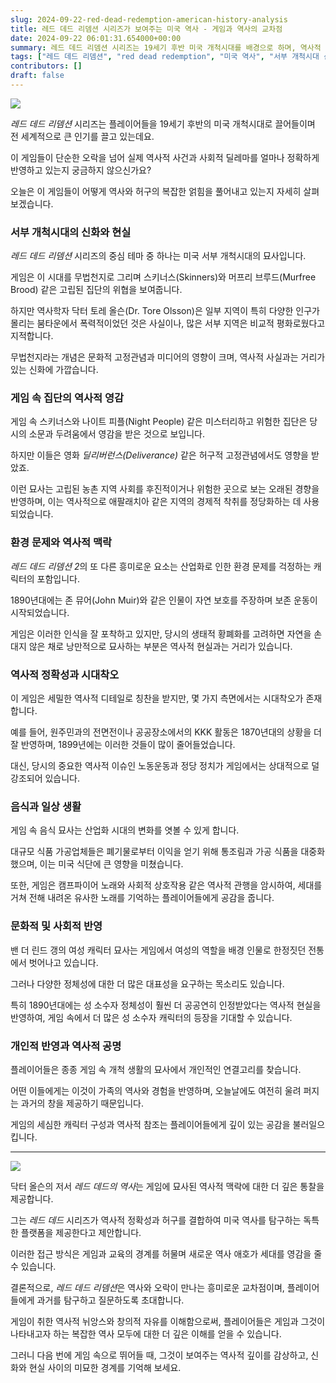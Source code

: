 ```yaml
---
slug: 2024-09-22-red-dead-redemption-american-history-analysis
title: 레드 데드 리뎀션 시리즈가 보여주는 미국 역사 - 게임과 역사의 교차점
date: 2024-09-22 06:01:31.654000+00:00
summary: 레드 데드 리뎀션 시리즈는 19세기 후반 미국 개척시대를 배경으로 하며, 역사적 사실과 허구를 결합하여 플레이어에게 몰입감 있는 경험을 제공합니다. 이 글에서는 게임이 어떻게 역사적 사건과 사회적 딜레마를 반영하고 있는지 탐구합니다.
tags: ["레드 데드 리뎀션", "red dead redemption", "미국 역사", "서부 개척시대 신화", "문화적 대표성"]
contributors: []
draft: false
---
```


![](https://blogger.googleusercontent.com/img/a/AVvXsEipt36lcRmf7J20HhyxH_i6826LwE6J_38Hy_LYE9pjyMtQWIkUOWZEY7469jGPIrk61lZt-eQOaYRma8aw5Xduo5-ShpnszAmw_ODW0M43LL4imOhQjbeuYXHiFTh-CWGdDXnsJ58RMbRMVdMl-5vq_YIP4p5tQ0f4ASFL01vKHRFUP0vUCIp3g2BLBjE)

*레드 데드 리뎀션* 시리즈는 플레이어들을 19세기 후반의 미국 개척시대로 끌어들이며 전 세계적으로 큰 인기를 끌고 있는데요.

이 게임들이 단순한 오락을 넘어 실제 역사적 사건과 사회적 딜레마를 얼마나 정확하게 반영하고 있는지 궁금하지 않으신가요?

오늘은 이 게임들이 어떻게 역사와 허구의 복잡한 얽힘을 풀어내고 있는지 자세히 살펴보겠습니다.

### 서부 개척시대의 신화와 현실

*레드 데드 리뎀션* 시리즈의 중심 테마 중 하나는 미국 서부 개척시대의 묘사입니다.

게임은 이 시대를 무법천지로 그리며 스키너스(Skinners)와 머프리 브루드(Murfree Brood) 같은 고립된 집단의 위협을 보여줍니다.

하지만 역사학자 닥터 토레 올슨(Dr. Tore Olsson)은 일부 지역이 특히 다양한 인구가 몰리는 붐타운에서 폭력적이었던 것은 사실이나, 많은 서부 지역은 비교적 평화로웠다고 지적합니다.

무법천지라는 개념은 문화적 고정관념과 미디어의 영향이 크며, 역사적 사실과는 거리가 있는 신화에 가깝습니다.

### 게임 속 집단의 역사적 영감

게임 속 스키너스와 나이트 피플(Night People) 같은 미스터리하고 위험한 집단은 당시의 소문과 두려움에서 영감을 받은 것으로 보입니다.

하지만 이들은 영화 *딜리버런스(Deliverance)* 같은 허구적 고정관념에서도 영향을 받았죠.

이런 묘사는 고립된 농촌 지역 사회를 후진적이거나 위험한 곳으로 보는 오래된 경향을 반영하며, 이는 역사적으로 애팔래치아 같은 지역의 경제적 착취를 정당화하는 데 사용되었습니다.

### 환경 문제와 역사적 맥락

*레드 데드 리뎀션 2*의 또 다른 흥미로운 요소는 산업화로 인한 환경 문제를 걱정하는 캐릭터의 포함입니다. 

1890년대에는 존 뮤어(John Muir)와 같은 인물이 자연 보호를 주장하며 보존 운동이 시작되었습니다.

게임은 이러한 인식을 잘 포착하고 있지만, 당시의 생태적 황폐화를 고려하면 자연을 손대지 않은 채로 낭만적으로 묘사하는 부분은 역사적 현실과는 거리가 있습니다.

### 역사적 정확성과 시대착오

이 게임은 세밀한 역사적 디테일로 칭찬을 받지만, 몇 가지 측면에서는 시대착오가 존재합니다.

예를 들어, 원주민과의 전면전이나 공공장소에서의 KKK 활동은 1870년대의 상황을 더 잘 반영하며, 1899년에는 이러한 것들이 많이 줄어들었습니다.

대신, 당시의 중요한 역사적 이슈인 노동운동과 정당 정치가 게임에서는 상대적으로 덜 강조되어 있습니다.

### 음식과 일상 생활

게임 속 음식 묘사는 산업화 시대의 변화를 엿볼 수 있게 합니다.

대규모 식품 가공업체들은 폐기물로부터 이익을 얻기 위해 통조림과 가공 식품을 대중화했으며, 이는 미국 식단에 큰 영향을 미쳤습니다.

또한, 게임은 캠프파이어 노래와 사회적 상호작용 같은 역사적 관행을 암시하여, 세대를 거쳐 전해 내려온 유사한 노래를 기억하는 플레이어들에게 공감을 줍니다.

### 문화적 및 사회적 반영

밴 더 린드 갱의 여성 캐릭터 묘사는 게임에서 여성의 역할을 배경 인물로 한정짓던 전통에서 벗어나고 있습니다. 

그러나 다양한 정체성에 대한 더 많은 대표성을 요구하는 목소리도 있습니다.

특히 1890년대에는 성 소수자 정체성이 훨씬 더 공공연히 인정받았다는 역사적 현실을 반영하여, 게임 속에서 더 많은 성 소수자 캐릭터의 등장을 기대할 수 있습니다.

### 개인적 반영과 역사적 공명

플레이어들은 종종 게임 속 개척 생활의 묘사에서 개인적인 연결고리를 찾습니다.

어떤 이들에게는 이것이 가족의 역사와 경험을 반영하며, 오늘날에도 여전히 울려 퍼지는 과거의 창을 제공하기 때문입니다.

게임의 세심한 캐릭터 구성과 역사적 참조는 플레이어들에게 깊이 있는 공감을 불러일으킵니다.

---

![](https://blogger.googleusercontent.com/img/a/AVvXsEhxsWHyZUE_Ve7wE3I8tJI_H-IgOybpn-Xh-O45yJgatRq1PtgXy567YVoT6xySquHTKy79smE8Jhm1nxbnT9awzbk4GOUsG_mbdqEgMRAfk-DeHnQEdCcPOBJLQJnHn-SLmMuQf7NOR5klPEZQdxHEsU0iLh6AmzDZWMT64fgHdTcCI5-9zKcRjJkfpnM)

닥터 올슨의 저서 *레드 데드의 역사*는 게임에 묘사된 역사적 맥락에 대한 더 깊은 통찰을 제공합니다.

그는 *레드 데드* 시리즈가 역사적 정확성과 허구를 결합하여 미국 역사를 탐구하는 독특한 플랫폼을 제공한다고 제안합니다.

이러한 접근 방식은 게임과 교육의 경계를 허물며 새로운 역사 애호가 세대를 영감을 줄 수 있습니다.

결론적으로, *레드 데드 리뎀션*은 역사와 오락이 만나는 흥미로운 교차점이며, 플레이어들에게 과거를 탐구하고 질문하도록 초대합니다.

게임이 취한 역사적 뉘앙스와 창의적 자유를 이해함으로써, 플레이어들은 게임과 그것이 나타내고자 하는 복잡한 역사 모두에 대한 더 깊은 이해를 얻을 수 있습니다.

그러니 다음 번에 게임 속으로 뛰어들 때, 그것이 보여주는 역사적 깊이를 감상하고, 신화와 현실 사이의 미묘한 경계를 기억해 보세요.

